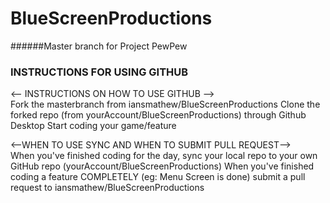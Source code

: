 # BlueScreenProductions
######Master branch for Project PewPew

### INSTRUCTIONS FOR USING GITHUB
<-- INSTRUCTIONS ON HOW TO USE GITHUB -->    
Fork the masterbranch from iansmathew/BlueScreenProductions
Clone the forked repo (from yourAccount/BlueScreenProductions) through Github Desktop
Start coding your game/feature

<--WHEN TO USE SYNC AND WHEN TO SUBMIT PULL REQUEST-->    
When you've finished coding for the day, sync your local repo to your own GitHub repo (yourAccount/BlueScreenProductions)
When you've finished coding a feature COMPLETELY (eg: Menu Screen is done) submit a pull request to iansmathew/BlueScreenProductions

